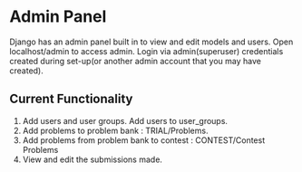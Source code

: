 # Admin Panel

Django has an admin panel built in to view and edit models and users. Open localhost/admin to access admin. Login via admin(superuser) credentials created during set-up(or another admin account that you may have created).

## Current Functionality
1. Add users and user groups. Add users to user_groups.
2. Add problems to problem bank : TRIAL/Problems.
3. Add problems from problem bank to contest : CONTEST/Contest Problems
4. View and edit the submissions made.
